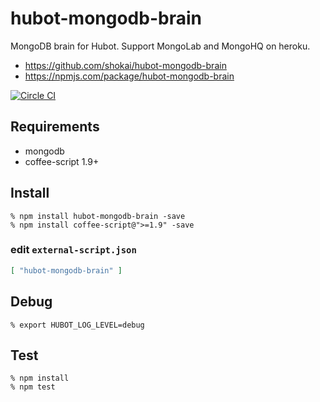 # hubot-mongodb-brain
MongoDB brain for Hubot. Support MongoLab and MongoHQ on heroku.

- https://github.com/shokai/hubot-mongodb-brain
- https://npmjs.com/package/hubot-mongodb-brain

[![Circle CI](https://circleci.com/gh/shokai/hubot-mongodb-brain.svg?style=svg)](https://circleci.com/gh/shokai/hubot-mongodb-brain)

## Requirements

- mongodb
- coffee-script 1.9+

## Install

    % npm install hubot-mongodb-brain -save
    % npm install coffee-script@">=1.9" -save


### edit `external-script.json`

```json
[ "hubot-mongodb-brain" ]
```

## Debug

    % export HUBOT_LOG_LEVEL=debug


## Test

    % npm install
    % npm test
